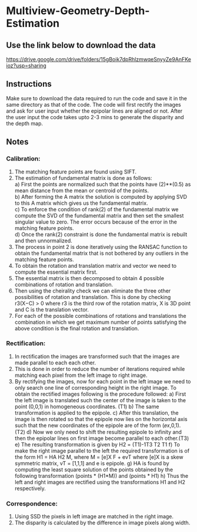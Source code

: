 # Multiview-Geometry-Depth-Estimation

## Use the link below to download the data
https://drive.google.com/drive/folders/15gBoik7dpRhlzmwqeSnyyZe9AnFKeioz?usp=sharing

## Instructions
Make sure to download the data required to run the code and save it in the same directory as that of the code.
The code will first rectify the images and ask for user input whether the epipolar lines are aligned or not.
After the user input the code takes upto 2-3 mins to generate the disparity and the depth map.

## Notes
### Calibration:
1) The matching feature points are found using SIFT.
2) The estimation of fundamental matrix is done as follows:\
  a) First the points are normalized such that the points have (2)**(0.5) as mean distance from the mean or centroid of the points.\
  b) After forming the A matrix the solution is computed by applying SVD to this A matrix which gives us the fundamental matrix.\
  c) To enforce the condition of rank(2) of the fundamental matrix we compute the SVD of the fundamental matrix and then set the smallest singular value to      zero. The error occurs because of the error in the matching feature points.\
  d) Once the rank(2) constraint is done the fundamental matrix is rebuilt and then unnormalized.
3) The process in point 2 is done iteratively using the RANSAC function to obtain the fundamental matrix that is not bothered by any outliers in the matching feature points.
4) To obtain the rotation and translation matrix and vector we need to compute the essential matrix first.
5) The essential matrix is then decomposed to obtain 4 possible combinations of rotation and translation.
6) Then using the cheirality check we can eliminate the three other possibilities of rotation and translation. This is done by checking r3(X−C) > 0 where r3 is the third row of the rotation matrix, X is 3D point and C is the translation vector.
7) For each of the possible combinations of rotations and translations the combination in which we get maximum number of points satisfying the above condition is the final rotation and translation.
### Rectification:
1) In rectification the images are transformed such that the images are made parallel to each each other.
2) This is done in order to reduce the number of iterations required while matching each pixel from the left image to right image.
3) By rectifying the images, now for each point in the left image we need to only search one line of corresponding height in the right image.
To obtain the rectified images following is the procedure followed:
a) First the left image is translated such the center of the image is taken to the point (0,0,1) in homogeneous coordinates. (T1)
b) The same transformation is applied to the epipole.
c) After this translation, the image is then rotated so that the epipole now lies on the horizontal axis such that the new coordinates of the epipole are of the form (𝑒𝑥,0,1). (T2)
d) Now we only need to shift the resulting epipole to infinity and then the epipolar lines on first image become parallel to each other.(T3)
e) The resulting transformation is given by H2 = (T1)-1T3 T2 T1
f) To make the right image parallel to the left the required transformation is of the form H1 = HA H2 M, where M = [e]X F + evT where [e]X is a skew symmetric matrix, vT = [1,1,1] and e is epipole.
g) HA is found by computing the least square solution of the points obtained by the following transformation (points * (H1*M)) and (points * H1)
h) Thus the left and right images are rectified using the transformations H1 and H2 respectively.
### Correspondence:
1) Using SSD the pixels in left image are matched in the right image.
2) The disparity is calculated by the difference in image pixels along width.
